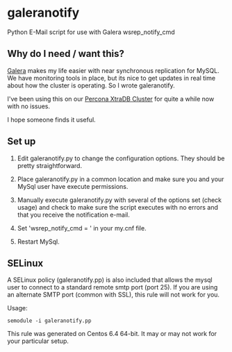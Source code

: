 galeranotify
============

Python E-Mail script for use with Galera wsrep_notify_cmd

Why do I need / want this?
--------------------------

[Galera](http://codership.com/products/galera_replication) makes my life easier with near synchronous replication for MySQL.  We have monitoring tools in place, but its nice to get updates in real time about how the cluster is operating.  So I wrote galeranotify.

I've been using this on our [Percona XtraDB Cluster](http://www.percona.com/software/percona-xtradb-cluster) for quite a while now with no issues.

I hope someone finds it useful.

Set up
------

1. Edit galeranotify.py to change the configuration options.  They should be pretty straightforward.

2. Place galeranotify.py in a common location and make sure you and your MySql user have execute permissions.

3. Manually execute galeranotify.py with several of the options set (check usage) and check to make sure the script executes with no errors and that you receive the notification e-mail.

4. Set 'wsrep_notify_cmd = <path of galeranotify.py>' in your my.cnf file.

5. Restart MySql.

SELinux
-------

A SELinux policy (galeranotify.pp) is also included that allows the mysql user to connect to a standard remote smtp port (port 25).  If you are using an alternate SMTP port (common with SSL), this rule will not work for you.

Usage:

    semodule -i galeranotify.pp

This rule was generated on Centos 6.4 64-bit.  It may or may not work for your particular setup.

